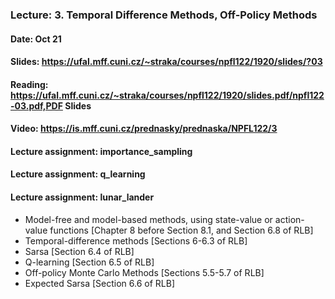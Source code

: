 ### Lecture: 3. Temporal Difference Methods, Off-Policy Methods
#### Date: Oct 21
#### Slides: https://ufal.mff.cuni.cz/~straka/courses/npfl122/1920/slides/?03
#### Reading: https://ufal.mff.cuni.cz/~straka/courses/npfl122/1920/slides.pdf/npfl122-03.pdf,PDF Slides
#### Video: https://is.mff.cuni.cz/prednasky/prednaska/NPFL122/3
#### Lecture assignment: importance_sampling
#### Lecture assignment: q_learning
#### Lecture assignment: lunar_lander

- Model-free and model-based methods, using state-value or action-value
  functions [Chapter 8 before Section 8.1, and Section 6.8 of RLB]
- Temporal-difference methods [Sections 6-6.3 of RLB]
- Sarsa [Section 6.4 of RLB]
- Q-learning [Section 6.5 of RLB]
- Off-policy Monte Carlo Methods [Sections 5.5-5.7 of RLB]
- Expected Sarsa [Section 6.6 of RLB]
